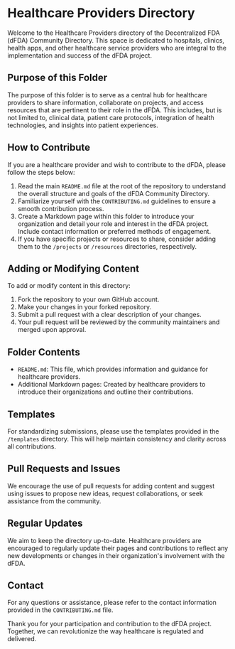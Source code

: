 # Healthcare Providers Directory

Welcome to the Healthcare Providers directory of the Decentralized FDA (dFDA) Community Directory. This space is dedicated to hospitals, clinics, health apps, and other healthcare service providers who are integral to the implementation and success of the dFDA project.

## Purpose of this Folder

The purpose of this folder is to serve as a central hub for healthcare providers to share information, collaborate on projects, and access resources that are pertinent to their role in the dFDA. This includes, but is not limited to, clinical data, patient care protocols, integration of health technologies, and insights into patient experiences.

## How to Contribute

If you are a healthcare provider and wish to contribute to the dFDA, please follow the steps below:

1. Read the main `README.md` file at the root of the repository to understand the overall structure and goals of the dFDA Community Directory.
2. Familiarize yourself with the `CONTRIBUTING.md` guidelines to ensure a smooth contribution process.
3. Create a Markdown page within this folder to introduce your organization and detail your role and interest in the dFDA project. Include contact information or preferred methods of engagement.
4. If you have specific projects or resources to share, consider adding them to the `/projects` or `/resources` directories, respectively.

## Adding or Modifying Content

To add or modify content in this directory:

1. Fork the repository to your own GitHub account.
2. Make your changes in your forked repository.
3. Submit a pull request with a clear description of your changes.
4. Your pull request will be reviewed by the community maintainers and merged upon approval.

## Folder Contents

- `README.md`: This file, which provides information and guidance for healthcare providers.
- Additional Markdown pages: Created by healthcare providers to introduce their organizations and outline their contributions.

## Templates

For standardizing submissions, please use the templates provided in the `/templates` directory. This will help maintain consistency and clarity across all contributions.

## Pull Requests and Issues

We encourage the use of pull requests for adding content and suggest using issues to propose new ideas, request collaborations, or seek assistance from the community.

## Regular Updates

We aim to keep the directory up-to-date. Healthcare providers are encouraged to regularly update their pages and contributions to reflect any new developments or changes in their organization's involvement with the dFDA.

## Contact

For any questions or assistance, please refer to the contact information provided in the `CONTRIBUTING.md` file.

Thank you for your participation and contribution to the dFDA project. Together, we can revolutionize the way healthcare is regulated and delivered.

